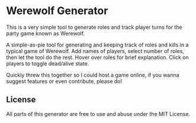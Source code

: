 # Werewolf Generator

This is a very simple tool to generate roles and track player turns for the party game known as Werewolf.

A simple-as-pie tool for generating and keeping track of roles and kills in a typical game of Werewolf.
Add names of players, select number of roles, then let the tool do the rest.
Hover over roles for brief explanation. Click on players to toggle dead/alive state.

Quickly threw this together so I could host a game online, if you wanna suggest features or even contribute, please do!


## License

All parts of this generator are free to use and abuse under the MIT License.


